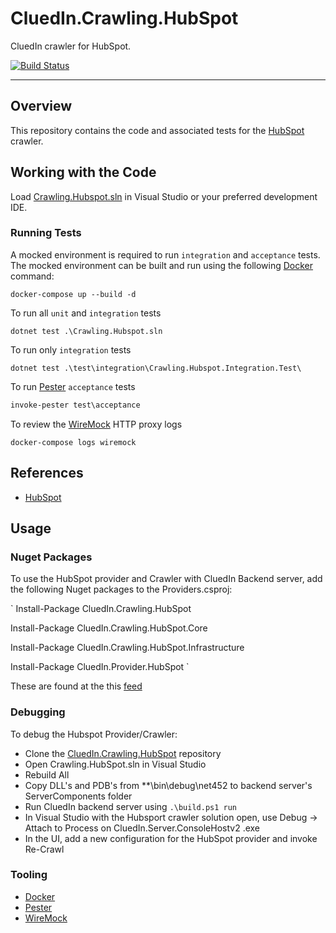 # CluedIn.Crawling.HubSpot

CluedIn crawler for HubSpot.

[![Build Status](https://dev.azure.com/CluedIn-io/CluedIn%20Crawlers/_apis/build/status/CluedIn-io.CluedIn.Crawling.HubSpot?branchName=master)](https://dev.azure.com/CluedIn-io/CluedIn%20Crawlers/_build/latest?definitionId=31&branchName=master)

------

## Overview

This repository contains the code and associated tests for the [HubSpot](https://developers.hubspot.com/docs/overview) crawler.

## Working with the Code

Load [Crawling.Hubspot.sln](.\Crawling.Hubspot.sln) in Visual Studio or your preferred development IDE.

### Running Tests

A mocked environment is required to run `integration` and `acceptance` tests. The mocked environment can be built and run using the following [Docker](https://www.docker.com/) command:

```Shell
docker-compose up --build -d
```

To run all `unit` and `integration` tests

```Shell
dotnet test .\Crawling.Hubspot.sln
```

To run only `integration` tests

```Shell
dotnet test .\test\integration\Crawling.Hubspot.Integration.Test\
```

To run [Pester](https://github.com/pester/Pester) `acceptance` tests

```PowerShell
invoke-pester test\acceptance
```

To review the [WireMock](http://wiremock.org/) HTTP proxy logs

```Shell
docker-compose logs wiremock
```

## References

* [HubSpot](https://developers.hubspot.com/docs/overview)

## Usage

### Nuget Packages

To use the HubSpot provider and Crawler with CluedIn Backend server, add the following Nuget packages to the Providers.csproj:

`
Install-Package CluedIn.Crawling.HubSpot

Install-Package CluedIn.Crawling.HubSpot.Core

Install-Package CluedIn.Crawling.HubSpot.Infrastructure

Install-Package CluedIn.Provider.HubSpot
`

These are found at the this [feed](https://dev.azure.com/CluedIn-io/CluedIn%20Crawlers/_packaging?_a=feed&feed=develop)

### Debugging

To debug the Hubspot Provider/Crawler:

- Clone the [CluedIn.Crawling.HubSpot](https://github.com/CluedIn-io/CluedIn.Crawling.HubSpot) repository
- Open Crawling.HubSpot.sln in Visual Studio
- Rebuild All
- Copy DLL's and PDB's from \**\bin\debug\net452 to backend server's ServerComponents folder
- Run CluedIn backend server using `.\build.ps1 run`
- In Visual Studio with the Hubsport crawler solution open, use Debug -> Attach to Process on CluedIn.Server.ConsoleHostv2 .exe
- In the UI, add a new configuration for the HubSpot provider and invoke Re-Crawl

### Tooling

* [Docker](https://www.docker.com/)
* [Pester](https://github.com/pester/Pester)
* [WireMock](http://wiremock.org/)
